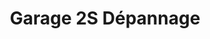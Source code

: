 ---
title: "Garage 2S Dépannage"
url: /saint-paul-en-chablais/garage-2s-depannage/
shop: réparation de voitures
---